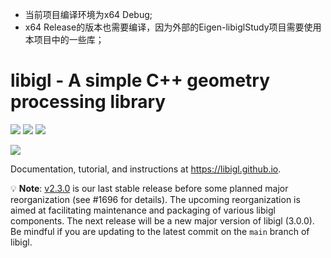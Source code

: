 
*	当前项目编译环境为x64 Debug;
*	x64 Release的版本也需要编译，因为外部的Eigen-libiglStudy项目需要使用本项目中的一些库；





# libigl - A simple C++ geometry processing library

[![](https://github.com/libigl/libigl/workflows/Build/badge.svg?event=push)](https://github.com/libigl/libigl/actions?query=workflow%3ABuild+branch%3Amain+event%3Apush)
[![](https://github.com/libigl/libigl/workflows/Nightly/badge.svg)](https://github.com/libigl/libigl/actions?query=workflow%3ANightly+branch%3Amain+event%3Aschedule)
[![](https://anaconda.org/conda-forge/igl/badges/installer/conda.svg)](https://anaconda.org/conda-forge/igl)

![](https://libigl.github.io/libigl-teaser.png)

Documentation, tutorial, and instructions at <https://libigl.github.io>.


💡 **Note**: [v2.3.0](https://github.com/libigl/libigl/releases/tag/v2.3.0) is our last stable release before some planned major reorganization (see #1696 for details). The upcoming reorganization is aimed at facilitating maintenance and packaging of various libigl components. The next release will be a new major version of libigl (3.0.0). Be mindful if you are updating to the latest commit on the `main` branch of libigl.

